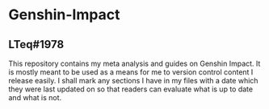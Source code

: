# Genshin-Impact
## LTeq#1978

This repository contains my meta analysis and guides on Genshin Impact. It is mostly meant to be used as a means for me to version control content I release easily. I shall mark any sections I have in my files with a date which they were last updated on so that readers can evaluate what is up to date and what is not.
